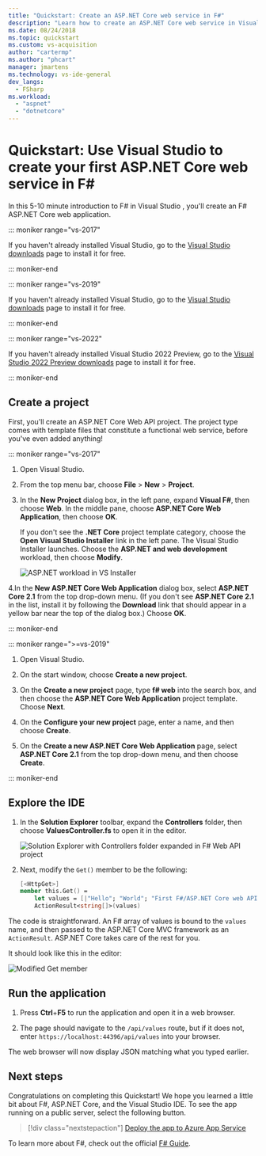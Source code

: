 ```yaml
---
title: "Quickstart: Create an ASP.NET Core web service in F#"
description: "Learn how to create an ASP.NET Core web service in Visual Studio with F#, step-by-step."
ms.date: 08/24/2018
ms.topic: quickstart
ms.custom: vs-acquisition
author: "cartermp"
ms.author: "phcart"
manager: jmartens
ms.technology: vs-ide-general
dev_langs:
  - FSharp
ms.workload:
  - "aspnet"
  - "dotnetcore"
---
```

# Quickstart: Use Visual Studio to create your first ASP.NET Core web service in F\#

In this 5-10 minute introduction to F# in Visual Studio , you'll create an F# ASP.NET Core web application.

::: moniker range="vs-2017"

If you haven't already installed Visual Studio, go to the [Visual Studio downloads](https://visualstudio.microsoft.com/vs/older-downloads/?utm_medium=microsoft&utm_source=docs.microsoft.com&utm_campaign=vs+2017+download) page to install it for free.

::: moniker-end

::: moniker range="vs-2019"

If you haven't already installed Visual Studio, go to the [Visual Studio downloads](https://visualstudio.microsoft.com/downloads) page to install it for free.

::: moniker-end

::: moniker range="vs-2022"

If you haven't already installed Visual Studio 2022 Preview, go to the [Visual Studio 2022 Preview downloads](https://visualstudio.microsoft.com/vs/preview/vs2022) page to install it for free.

::: moniker-end

## Create a project

First, you'll create an ASP.NET Core Web API project. The project type comes with template files that constitute a functional web service, before you've even added anything!

::: moniker range="vs-2017"

1. Open Visual Studio.

2. From the top menu bar, choose **File** > **New** > **Project**.

3. In the **New Project** dialog box, in the left pane, expand **Visual F#**, then choose **Web**. In the middle pane, choose **ASP.NET Core Web Application**, then choose **OK**.

     If you don't see the **.NET Core** project template category, choose the **Open Visual Studio Installer** link in the left pane. The Visual Studio Installer launches. Choose the **ASP.NET and web development** workload, then choose **Modify**.

     ![ASP.NET workload in VS Installer](../ide/media/quickstart-aspnet-workload.png)

4.In the **New ASP.NET Core Web Application** dialog box, select **ASP.NET Core 2.1** from the top drop-down menu. (If you don't see **ASP.NET Core 2.1** in the list, install it by following the **Download** link that should appear in a yellow bar near the top of the dialog box.) Choose **OK**.

::: moniker-end

::: moniker range=">=vs-2019"

1. Open Visual Studio.

2. On the start window, choose **Create a new project**.

3. On the **Create a new project** page, type **f# web** into the search box, and then choose the **ASP.NET Core Web Application** project template. Choose **Next**.

4. On the **Configure your new project** page, enter a name, and then choose **Create**.

5. On the **Create a new ASP.NET Core Web Application** page, select **ASP.NET Core 2.1** from the top drop-down menu, and then choose **Create**.

::: moniker-end

## Explore the IDE

1. In the **Solution Explorer** toolbar, expand the **Controllers** folder, then choose **ValuesController.fs** to open it in the editor.

   ![Solution Explorer with Controllers folder expanded in F# Web API project](../ide/media/hello-world-fs-sln-explorer.png)

2. Next, modify the `Get()` member to be the following:

   ```fsharp
   [<HttpGet>]
   member this.Get() =
       let values = [|"Hello"; "World"; "First F#/ASP.NET Core web API!"|]
       ActionResult<string[]>(values)
   ```

The code is straightforward. An F# array of values is bound to the `values` name, and then passed to the ASP.NET Core MVC framework as an `ActionResult`. ASP.NET Core takes care of the rest for you.

It should look like this in the editor:

![Modified Get member](../ide/media/hello-world-fs-get-member.png)

## Run the application

1. Press **Ctrl**+**F5** to run the application and open it in a web browser.

2. The page should navigate to the `/api/values` route, but if it does not, enter `https://localhost:44396/api/values` into your browser.

The web browser will now display JSON matching what you typed earlier.

## Next steps

Congratulations on completing this Quickstart! We hope you learned a little bit about F#, ASP.NET Core, and the Visual Studio IDE. To see the app running on a public server, select the following button.

> [!div class="nextstepaction"]
> [Deploy the app to Azure App Service](../deployment/quickstart-deploy-to-azure.md)

To learn more about F#, check out the official [F# Guide](/dotnet/fsharp/index).
